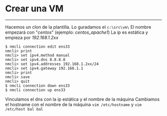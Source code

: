 # Crear una VM
---
Hacemos un clon de la plantilla.
Lo guradamos el `c:\src\vm\`
El nombre empezará con "_centos_" (ejemplo: _centos_apache1_)
La ip es estática y empieza por _192.168.1.2xx_
````terminal
$ nmcli connection edit ens33
nmcli> print
nmcli> set ipv4.method manual
nmcli> set ipv4.dns 8.8.8.8
nmcli> set ipv4.addresses 192.168.1.2xx/24
nmcli> set ipv4.gateway 192.168.1.1
nmcli> print
nmcli> save
nmcli> quit
$ nmcli connection down ens33
$ nmcli connection up ens33
````
Vinculamos el dns con la ip estática y el nombre de la máquina
Cambiamos el hostname con el nombre de la máquina
`vim /etc/hostname` y `vim /etc/host bal bal`